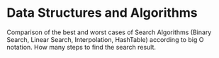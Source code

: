 # Data Structures and Algorithms

Comparison of the best and worst cases of Search Algorithms (Binary Search, Linear Search, Interpolation, HashTable) according to big O notation.
How many steps to find the search result.
